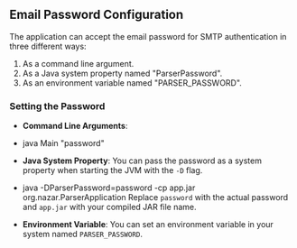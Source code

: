 ## Email Password Configuration

The application can accept the email password for SMTP authentication in three different ways:

1. As a command line argument.
2. As a Java system property named "ParserPassword".
3. As an environment variable named "PARSER_PASSWORD".

### Setting the Password

- **Command Line Arguments**:
- java Main "password"

- **Java System Property**:
  You can pass the password as a system property when starting the JVM with the `-D` flag.
- java -DParserPassword=password -cp app.jar org.nazar.ParserApplication
  Replace `password` with the actual password and `app.jar` with your compiled JAR file name.

- **Environment Variable**:
  You can set an environment variable in your system named `PARSER_PASSWORD`.
